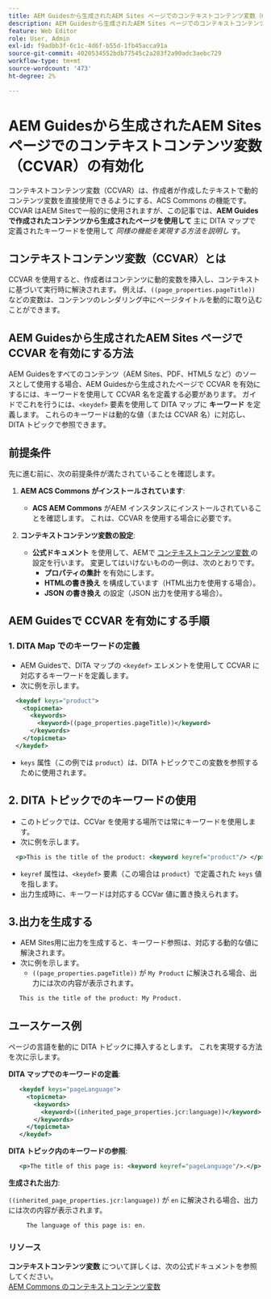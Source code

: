 ```yaml
---
title: AEM Guidesから生成されたAEM Sites ページでのコンテキストコンテンツ変数（CCVAR）の有効化
description: AEM Guidesから生成されたAEM Sites ページでのコンテキストコンテンツ変数（CCVAR）の操作
feature: Web Editor
role: User, Admin
exl-id: f9adbb3f-6c1c-4d6f-b55d-1fb45acca91a
source-git-commit: 4020534552bdb77545c2a283f2a90adc3aebc729
workflow-type: tm+mt
source-wordcount: '473'
ht-degree: 2%

---
```


# AEM Guidesから生成されたAEM Sites ページでのコンテキストコンテンツ変数（CCVAR）の有効化

コンテキストコンテンツ変数（CCVAR）は、作成者が作成したテキストで動的コンテンツ変数を直接使用できるようにする、ACS Commons の機能です。 CCVAR はAEM Sitesで一般的に使用されますが、この記事では、**AEM Guidesで作成されたコンテンツから生成されたページを使用して** 主に DITA マップで定義されたキーワードを使用して *同様の機能を実現する方法を説明し* す。


## コンテキストコンテンツ変数（CCVAR）とは

CCVAR を使用すると、作成者はコンテンツに動的変数を挿入し、コンテキストに基づいて実行時に解決されます。 例えば、`((page_properties.pageTitle))` などの変数は、コンテンツのレンダリング中にページタイトルを動的に取り込むことができます。


## AEM Guidesから生成されたAEM Sites ページで CCVAR を有効にする方法

AEM Guidesをすべてのコンテンツ（AEM Sites、PDF、HTML5 など）のソースとして使用する場合、AEM Guidesから生成されたページで CCVAR を有効にするには、キーワードを使用して CCVAR 名を定義する必要があります。 ガイドでこれを行うには、`<keydef>` 要素を使用して DITA マップに **キーワード** を定義します。 これらのキーワードは動的な値（または CCVAR 名）に対応し、DITA トピックで参照できます。


## 前提条件

先に進む前に、次の前提条件が満たされていることを確認します。

1. **AEM ACS Commons がインストールされています**:
   - **ACS AEM Commons** がAEM インスタンスにインストールされていることを確認します。 これは、CCVAR を使用する場合に必要です。

2. **コンテキストコンテンツ変数の設定**:
   - **公式ドキュメント** を使用して、AEMで [ コンテキストコンテンツ変数 ](https://adobe-consulting-services.github.io/acs-aem-commons/features/contextual-content-variables/index.html) の設定を行います。 変更してはいけないものの一例は、次のとおりです。
      - **プロパティの集計** を有効にします。
      - **HTMLの書き換え** を構成しています（HTML出力を使用する場合）。
      - **JSON の書き換え** の設定（JSON 出力を使用する場合）。



## AEM Guidesで CCVAR を有効にする手順

### 1. DITA Map でのキーワードの定義

- AEM Guidesで、DITA マップの `<keydef>` エレメントを使用して CCVAR に対応するキーワードを定義します。
- 次に例を示します。

```xml
  <keydef keys="product">
    <topicmeta>
      <keywords>
        <keyword>((page_properties.pageTitle))</keyword>
      </keywords>
    </topicmeta>
  </keydef>
```

- `keys` 属性（この例では `product`）は、DITA トピックでこの変数を参照するために使用されます。


## 2. DITA トピックでのキーワードの使用

- このトピックでは、CCVar を使用する場所では常にキーワードを使用します。
- 次に例を示します。

```xml
  <p>This is the title of the product: <keyword keyref="product"/> </p>
```

- `keyref` 属性は、`<keydef>` 要素（この場合は `product`）で定義された `keys` 値を指します。
- 出力生成時に、キーワードは対応する CCVar 値に置き換えられます。


## 3.出力を生成する

- AEM Sites用に出力を生成すると、キーワード参照は、対応する動的な値に解決されます。
- 次に例を示します。
   - `((page_properties.pageTitle))` が `My Product` に解決される場合、出力には次の内容が表示されます。

```xml
   This is the title of the product: My Product.
```


## ユースケース例

ページの言語を動的に DITA トピックに挿入するとします。 これを実現する方法を次に示します。

**DITA マップでのキーワードの定義**:

```xml
   <keydef keys="pageLanguage">
     <topicmeta>
       <keywords>
         <keyword>((inherited_page_properties.jcr:language))</keyword>
       </keywords>
     </topicmeta>
   </keydef>
```

**DITA トピック内のキーワードの参照**:

```xml
   <p>The title of this page is: <keyword keyref="pageLanguage"/>.</p>
```

**生成された出力**:

`((inherited_page_properties.jcr:language))` が `en` に解決される場合、出力には次の内容が表示されます。

```
     The language of this page is: en.
```


### リソース

**コンテキストコンテンツ変数** について詳しくは、次の公式ドキュメントを参照してください。\
[AEM Commons のコンテキストコンテンツ変数 ](https://adobe-consulting-services.github.io/acs-aem-commons/features/contextual-content-variables/index.html)
